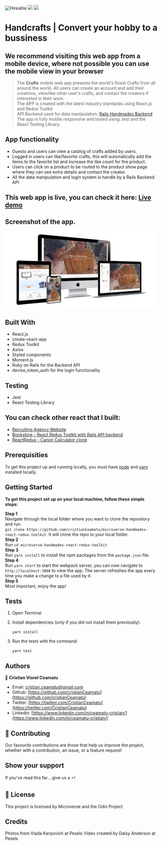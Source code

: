 ![Hireable](https://img.shields.io/badge/Hireable-yes-success) ![](https://img.shields.io/badge/Mobile--responsive-yes-green) ![](https://img.shields.io/badge/-Microverse%20projects-blueviolet)

# Handcrafts | Convert your hobby to a bussiness

## We recommend visiting this web app from a mobile device, where not possible you can use the mobile view in your browser

> The <b>Crafts</b> mobile web app presents the world's finest Crafts from all around the world. All users can create an account and add their creations, view/like other user's crafts, and contact the creators if interested in their work.
> <br>
> The APP is created with the latest industry standards using React.js and Redux Toolkit
> <br>
> API Backend used for data manipulation: [Rails Handmades Backend](https://handmades-rails-api-backend.herokuapp.com/) <br>
> The app is fully mobile responsive and tested using Jest and the React Testing Library.
> <br>

## App functionality

- Guests and users can view a catalog of crafts added by users.
- Logged in users can like/favorite crafts, this will automatically add the items to the favorite list and increase the like count for the product.
- Users can click on a product to be routed to the product show page where they can see extra details and contact the creator.
- All the data manipulation and login system is handle by a Rails Backend API

## This web app is live, you can check it here: [Live demo](https://handmades-react-redux-toolkit.herokuapp.com/)

## Screenshot of the app.

![image](readme-assets/app-screenshot.png)

## Built With

- React.js
- create-react-app
- Redux Toolkit
- Axios
- Styled components
- Moment.js
- Ruby on Rails for the Backend API
- devise_token_auth for the login functionality

## Testing

- Jest
- React Testing Library

## You can check other react that I built:

- [Recruiting Agency Website](https://aurasjobs-mern.herokuapp.com/)
- [Bookstore - React Redux Toolkit with Rails API backend](https://redux-bookstore199.herokuapp.com/)
- [ReactRedux - Canon Calculator clone](https://codepen.io/crisDevMM/full/ZjqKza)

## Prerequisities

To get this project up and running locally, you must have [node](https://nodejs.org/en/) and [yarn](https://yarnpkg.com/) installed locally.

## Getting Started

**To get this project set up on your local machine, follow these simple steps:**

**Step 1**<br>
Navigate through the local folder where you want to clone the repository and run<br>
`git clone https://github.com/cristianCeamatu/microverse-handmades-react-redux-toolkit`. It will clone the repo to your local folder.<br>
**Step 2**<br>
Run `cd microverse-handmades-react-redux-toolkit`<br>
**Step 3**<br>
Run `yarn install` to install the npm packages from the `package.json` file.<br>
**Step 4**<br>
Run `yarn start` to start the webpack server, you can now navigate to `http://localhost:3000` to view the app. The server refreshes the app every time you make a change to a file used by it.<br>
**Step 5**<br>
Most important, enjoy the app!<br>

## Tests

1. Open Terminal

2. Install dependencies (only if you did not install them previously):

   `yarn install`

3. Run the tests with the command:

   `yarn test`

## Authors

👤 **Cristian Viorel Ceamatu**

- Email: [cristian.ceamatu@gmail.com](cristian.ceamatu@gmail.com)
- Github: [https://github.com/cristianCeamatu](https://github.com/cristianCeamatu)
- Twitter: [https://twitter.com/CristianCeamatu](https://twitter.com/CristianCeamatu)
- Linkedin: [https://www.linkedin.com/in/ceamatu-cristian/](https://www.linkedin.com/in/ceamatu-cristian/)

## 🤝 Contributing

Our favourite contributions are those that help us improve the project, whether with a contribution, an issue, or a feature request!

## Show your support

If you've read this far....give us a ⭐️!

## 📝 License

This project is licensed by Microverse and the Odin Project

## Credits

Photos from Vlada Karpovich at Pexels
Video created by Daisy Anderson at Pexels
